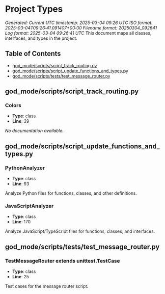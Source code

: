 # Project Types
*Generated: Current UTC timestamp: 2025-03-04 09:26 UTC
ISO format: 2025-03-04T09:26:41.091407+00:00
Filename format: 20250304_092641
Log format: 2025-03-04 09:26:41 UTC*
This document maps all classes, interfaces, and types in the project.

## Table of Contents
- [god_mode/scripts/script_track_routing.py](#god_mode_scripts_script_track_routing_py)
- [god_mode/scripts/script_update_functions_and_types.py](#god_mode_scripts_script_update_functions_and_types_py)
- [god_mode/scripts/tests/test_message_router.py](#god_mode_scripts_tests_test_message_router_py)

## god_mode/scripts/script_track_routing.py <a id='god_mode_scripts_script_track_routing_py'></a>

### Colors

- **Type**: class
- **Line**: 39

*No documentation available.*


## god_mode/scripts/script_update_functions_and_types.py <a id='god_mode_scripts_script_update_functions_and_types_py'></a>

### PythonAnalyzer

- **Type**: class
- **Line**: 93

Analyze Python files for functions, classes, and other definitions.

### JavaScriptAnalyzer

- **Type**: class
- **Line**: 170

Analyze JavaScript/TypeScript files for functions, classes, and interfaces.


## god_mode/scripts/tests/test_message_router.py <a id='god_mode_scripts_tests_test_message_router_py'></a>

### TestMessageRouter extends unittest.TestCase

- **Type**: class
- **Line**: 25

Test cases for the message router script.

